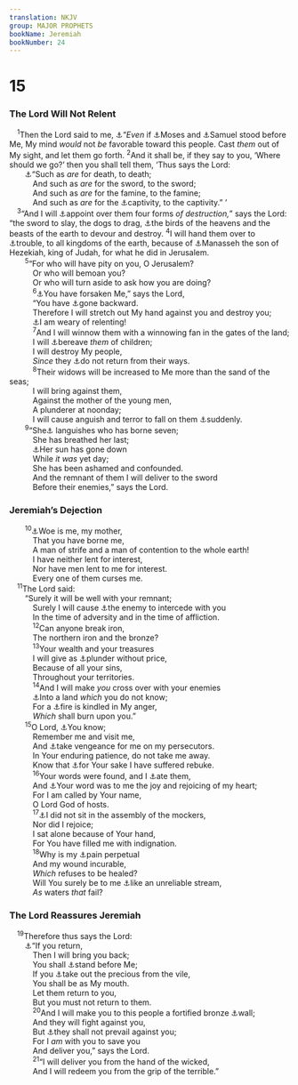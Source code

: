 ```yaml
---
translation: NKJV
group: MAJOR PROPHETS
bookName: Jeremiah 
bookNumber: 24
---
```


<div class="title"><h1>15</h1><h3>The Lord Will Not Relent</h3></div>
<span class="verse gie_15_1"> <sup>1</sup>Then the Lord said to me, <a data-toggle="tooltip" data-placement="bottom" title="Ps. 99:6; Ezek. 14:14">⚓</a>“<i>Even</i> if <a data-toggle="tooltip" data-placement="bottom" title="Ex. 32:11–14; Num. 14:13–20; Ps. 99:6">⚓</a>Moses and <a data-toggle="tooltip" data-placement="bottom" title="1 Sam. 7:9">⚓</a>Samuel stood before Me, My mind <i>would</i> not <i>be</i> favorable toward this people. Cast <i>them</i> out of My sight, and let them go forth. </span>
<span class="verse gie_15_2"><sup>2</sup>And it shall be, if they say to you, ‘Where should we go?’ then you shall tell them, ‘Thus says the Lord:<br/>  <a data-toggle="tooltip" data-placement="bottom" title="Jer. 43:11; Ezek. 5:2, 12; Zech. 11:9; (Rev. 13:10)">⚓</a>“Such as <i>are</i> for death, to death;<br/>   And such as <i>are</i> for the sword, to the sword;<br/>   And such as <i>are</i> for the famine, to the famine;<br/>   And such as <i>are</i> for the <a data-toggle="tooltip" data-placement="bottom" title="Jer. 9:16; 16:13">⚓</a>captivity, to the captivity.” ’<br/></span>
<span class="verse gie_15_3"> <sup>3</sup>“And I will <a data-toggle="tooltip" data-placement="bottom" title="Lev. 26:16, 21, 25; Jer. 12:3; Ezek. 14:21">⚓</a>appoint over them four forms <i>of</i> <i>destruction,</i>” says the Lord: “the sword to slay, the dogs to drag, <a data-toggle="tooltip" data-placement="bottom" title="Jer. 7:33">⚓</a>the birds of the heavens and the beasts of the earth to devour and destroy. </span>
<span class="verse gie_15_4"><sup>4</sup>I will hand them over to <a data-toggle="tooltip" data-placement="bottom" title="Deut. 28:25">⚓</a>trouble, to all kingdoms of the earth, because of <a data-toggle="tooltip" data-placement="bottom" title="2 Kin. 24:3, 4">⚓</a>Manasseh the son of Hezekiah, king of Judah, for what he did in Jerusalem.<br/></span>
<span class="verse gie_15_5">  <sup>5</sup>“For who will have pity on you, O Jerusalem?<br/>   Or who will bemoan you?<br/>   Or who will turn aside to ask how you are doing?<br/></span>
<span class="verse gie_15_6">   <sup>6</sup><a data-toggle="tooltip" data-placement="bottom" title="Jer. 2:13">⚓</a>You have forsaken Me,” says the Lord,<br/>   “You have <a data-toggle="tooltip" data-placement="bottom" title="Is. 1:4; Jer. 7:24">⚓</a>gone backward.<br/>   Therefore I will stretch out My hand against you and destroy you;<br/>   <a data-toggle="tooltip" data-placement="bottom" title="Jer. 20:16; Zech. 8:14">⚓</a>I am weary of relenting!<br/></span>
<span class="verse gie_15_7">   <sup>7</sup>And I will winnow them with a winnowing fan in the gates of the land;<br/>   I will <a data-toggle="tooltip" data-placement="bottom" title="Jer. 18:21; Hos. 9:12–16">⚓</a>bereave <i>them</i> of children;<br/>   I will destroy My people,<br/>   <i>Since</i> they <a data-toggle="tooltip" data-placement="bottom" title="Is. 9:13; Jer. 5:3; Amos 4:10, 11">⚓</a>do not return from their ways.<br/></span>
<span class="verse gie_15_8">   <sup>8</sup>Their widows will be increased to Me more than the sand of the seas;<br/>   I will bring against them,<br/>   Against the mother of the young men,<br/>   A plunderer at noonday;<br/>   I will cause anguish and terror to fall on them <a data-toggle="tooltip" data-placement="bottom" title="Is. 29:5">⚓</a>suddenly.<br/></span>
<span class="verse gie_15_9">  <sup>9</sup>“She<a data-toggle="tooltip" data-placement="bottom" title="1 Sam. 2:5; Is. 47:9">⚓</a> languishes who has borne seven;<br/>   She has breathed her last;<br/>   <a data-toggle="tooltip" data-placement="bottom" title="Jer. 6:4; Amos 8:9">⚓</a>Her sun has gone down<br/>   While <i>it</i> <i>was</i> yet day;<br/>   She has been ashamed and confounded.<br/>   And the remnant of them I will deliver to the sword<br/>   Before their enemies,” says the Lord.<br/></span>
<div class="title"><h3>Jeremiah’s Dejection</h3></div>
<span class="verse gie_15_10">  <sup>10</sup><a data-toggle="tooltip" data-placement="bottom" title="Job 3:1; Jer. 20:14">⚓</a>Woe is me, my mother,<br/>   That you have borne me,<br/>   A man of strife and a man of contention to the whole earth!<br/>   I have neither lent for interest,<br/>   Nor have men lent to me for interest.<br/>   Every one of them curses me.<br/></span>
<span class="verse gie_15_11"> <sup>11</sup>The Lord said:<br/>  “Surely it will be well with your remnant;<br/>   Surely I will cause <a data-toggle="tooltip" data-placement="bottom" title="Jer. 40:4, 5">⚓</a>the enemy to intercede with you<br/>   In the time of adversity and in the time of affliction.<br/></span>
<span class="verse gie_15_12">   <sup>12</sup>Can anyone break iron,<br/>   The northern iron and the bronze?<br/></span>
<span class="verse gie_15_13">   <sup>13</sup>Your wealth and your treasures<br/>   I will give as <a data-toggle="tooltip" data-placement="bottom" title="Ps. 44:12; Is. 52:3">⚓</a>plunder without price,<br/>   Because of all your sins,<br/>   Throughout your territories.<br/></span>
<span class="verse gie_15_14">   <sup>14</sup>And I will make <i>you</i> cross over with your enemies<br/>   <a data-toggle="tooltip" data-placement="bottom" title="Deut. 28:36, 64; Jer. 16:13">⚓</a>Into a land <i>which</i> you do not know;<br/>   For a <a data-toggle="tooltip" data-placement="bottom" title="Deut. 32:22; Ps. 21:9; Jer. 17:4">⚓</a>fire is kindled in My anger,<br/>   <i>Which</i> shall burn upon you.”<br/></span>
<span class="verse gie_15_15">  <sup>15</sup>O Lord, <a data-toggle="tooltip" data-placement="bottom" title="Jer. 12:3">⚓</a>You know;<br/>   Remember me and visit me,<br/>   And <a data-toggle="tooltip" data-placement="bottom" title="Jer. 20:12">⚓</a>take vengeance for me on my persecutors.<br/>   In Your enduring patience, do not take me away.<br/>   Know that <a data-toggle="tooltip" data-placement="bottom" title="Ps. 69:7–9; Jer. 20:8">⚓</a>for Your sake I have suffered rebuke.<br/></span>
<span class="verse gie_15_16">   <sup>16</sup>Your words were found, and I <a data-toggle="tooltip" data-placement="bottom" title="Ezek. 3:1, 3; Rev. 10:9">⚓</a>ate them,<br/>   And <a data-toggle="tooltip" data-placement="bottom" title="(Job 23:12; Ps. 119:72)">⚓</a>Your word was to me the joy and rejoicing of my heart;<br/>   For I am called by Your name,<br/>   O Lord God of hosts.<br/></span>
<span class="verse gie_15_17">   <sup>17</sup><a data-toggle="tooltip" data-placement="bottom" title="Ps. 26:4, 5">⚓</a>I did not sit in the assembly of the mockers,<br/>   Nor did I rejoice;<br/>   I sat alone because of Your hand,<br/>   For You have filled me with indignation.<br/></span>
<span class="verse gie_15_18">   <sup>18</sup>Why is my <a data-toggle="tooltip" data-placement="bottom" title="Job 34:6; Jer. 10:19; 30:15; Mic. 1:9">⚓</a>pain perpetual<br/>   And my wound incurable,<br/>   <i>Which</i> refuses to be healed?<br/>   Will You surely be to me <a data-toggle="tooltip" data-placement="bottom" title="Job 6:15">⚓</a>like an unreliable stream,<br/>   <i>As</i> waters <i>that</i> fail?<br/></span>
<div class="title"><h3>The Lord Reassures Jeremiah</h3></div>
<span class="verse gie_15_19"> <sup>19</sup>Therefore thus says the Lord:<br/>  <a data-toggle="tooltip" data-placement="bottom" title="Jer. 4:1; Zech. 3:7">⚓</a>“If you return,<br/>   Then I will bring you back;<br/>   You shall <a data-toggle="tooltip" data-placement="bottom" title="1 Kin. 17:1; Jer. 15:1">⚓</a>stand before Me;<br/>   If you <a data-toggle="tooltip" data-placement="bottom" title="Jer. 6:29; Ezek. 22:26; 44:23">⚓</a>take out the precious from the vile,<br/>   You shall be as My mouth.<br/>   Let them return to you,<br/>   But you must not return to them.<br/></span>
<span class="verse gie_15_20">   <sup>20</sup>And I will make you to this people a fortified bronze <a data-toggle="tooltip" data-placement="bottom" title="Jer. 1:18; 6:27; Ezek. 3:9">⚓</a>wall;<br/>   And they will fight against you,<br/>   But <a data-toggle="tooltip" data-placement="bottom" title="Ps. 46:7; Is. 41:10; Jer. 1:8, 19; 20:11; 37:21; 38:13; 39:11, 12">⚓</a>they shall not prevail against you;<br/>   For I <i>am</i> with you to save you<br/>   And deliver you,” says the Lord.<br/></span>
<span class="verse gie_15_21">   <sup>21</sup>“I will deliver you from the hand of the wicked,<br/>   And I will redeem you from the grip of the terrible.”<br/></span>
